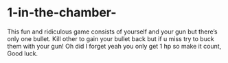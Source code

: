 # 1-in-the-chamber-
This fun and ridiculous game consists of yourself and your gun but there’s only one bullet. Kill other to gain your bullet back but if u miss try to buck them with your gun! Oh did I forget yeah you only get 1 hp so make it count, Good luck.
